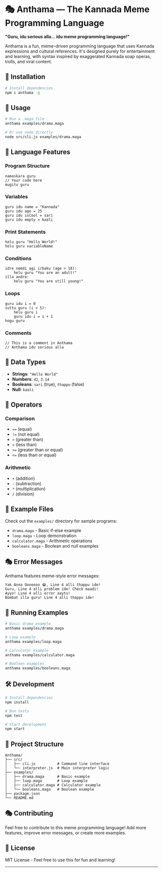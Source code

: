 # 🎭 Anthama — The Kannada Meme Programming Language

**"Guru, idu serious alla... idu meme programming language!"**

Anthama is a fun, meme-driven programming language that uses Kannada expressions and cultural references. It's designed purely for entertainment and learning, with syntax inspired by exaggerated Kannada soap operas, trolls, and viral content.

## 🚀 Installation

```bash
# Install dependencies
npm i anthama -g

```

## 📝 Usage

```bash
# Run a .maga file
anthama examples/drama.maga

# Or use node directly
node src/cli.js examples/drama.maga
```

## 🎯 Language Features

### Program Structure
```anthama
namaskara guru
// Your code here
mugitu guru
```

### Variables
```anthama
guru idu name = "Kannada"
guru idu age = 25
guru idu isCool = sari
guru idu empty = kaali
```

### Print Statements
```anthama
helu guru "Hello World!"
helu guru variableName
```

### Conditions
```anthama
idre nemdi agi irbaku (age > 18):
    helu guru "You are an adult!"
illa andre:
    helu guru "You are still young!"
```

### Loops
```anthama
guru idu i = 0
suttu guru (i < 5):
    helu guru i
    guru idu i = i + 1
hogu guru
```

### Comments
```anthama
// This is a comment in Anthama
// Anthama idu serious alla
```

## 🎪 Data Types

- **Strings**: `"Hello World"`
- **Numbers**: `42`, `3.14`
- **Booleans**: `sari` (true), `thappu` (false)
- **Null**: `kaali`

## 🔧 Operators

### Comparison
- `==` (equal)
- `!=` (not equal)
- `>` (greater than)
- `<` (less than)
- `>=` (greater than or equal)
- `<=` (less than or equal)

### Arithmetic
- `+` (addition)
- `-` (subtraction)
- `*` (multiplication)
- `/` (division)

## 📁 Example Files

Check out the `examples/` directory for sample programs:

- `drama.maga` - Basic if-else example
- `loop.maga` - Loop demonstration
- `calculator.maga` - Arithmetic operations
- `booleans.maga` - Boolean and null examples

## 🎭 Error Messages

Anthama features meme-style error messages:

```
Yak Anna Ooooooo 😭, Line 4 alli thappu ide!
Guru, Line 4 alli problem ide! Check maadi!
Ayyo! Line 4 alli error aaytu!
Bombat illa guru! Line 4 alli thappu ide!
```

## 🎪 Running Examples

```bash
# Basic drama example
anthama examples/drama.maga

# Loop example
anthama examples/loop.maga

# Calculator example
anthama examples/calculator.maga

# Boolean examples
anthama examples/booleans.maga
```

## 🛠️ Development

```bash
# Install dependencies
npm install

# Run tests
npm test

# Start development
npm start
```

## 🎯 Project Structure

```
Anthama/
├── src/
│   ├── cli.js          # Command line interface
│   └── interpreter.js  # Main interpreter logic
├── examples/
│   ├── drama.maga      # Basic example
│   ├── loop.maga       # Loop example
│   ├── calculator.maga # Calculator example
│   └── booleans.maga   # Boolean example
├── package.json
└── README.md
```

## 🎭 Contributing

Feel free to contribute to this meme programming language! Add more features, improve error messages, or create more examples.

## 📜 License

MIT License - Feel free to use this for fun and learning!

---

